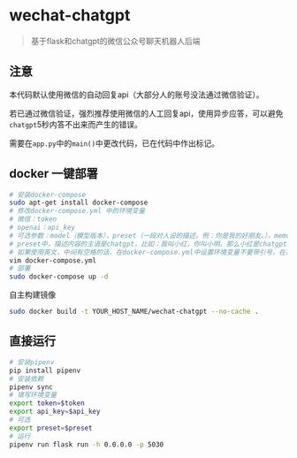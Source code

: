 # wechat-chatgpt
> 基于flask和chatgpt的微信公众号聊天机器人后端

## 注意
本代码默认使用微信的自动回复api（大部分人的账号没法通过微信验证）。

若已通过微信验证，强烈推荐使用微信的人工回复api，使用异步应答，可以避免`chatgpt`5秒内答不出来而产生的错误。

需要在`app.py`中的`main()`中更改代码，已在代码中作出标记。

## docker 一键部署
```sh
# 安装docker-compose
sudo apt-get install docker-compose
# 修改docker-compose.yml 中的环境变量
# 微信：token
# openai：api_key
# 可选参数：model（模型版本），preset（一段对人设的描述，例：你是我的好朋友。），memory_length（记忆长度，小于0时表示无限长度）
# preset中，描述内容的主语是chatgpt，比如：我叫小红，你叫小明。那么小红是chatgpt，你是小明
# 如果使用英文，中间有空格的话，在docker-compose.yml中设置环境变量不要带引号，在系统中设置环境变量要带引号
vim docker-compose.yml
# 部署
sudo docker-compose up -d
```

自主构建镜像
```sh
sudo docker build -t YOUR_HOST_NAME/wechat-chatgpt --no-cache .
```

## 直接运行
```sh
# 安装pipenv
pip install pipenv
# 安装依赖
pipenv sync
# 填写环境变量
export token=$token
export api_key=$api_key
# 可选
export preset=$preset
# 运行
pipenv run flask run -h 0.0.0.0 -p 5030
```
